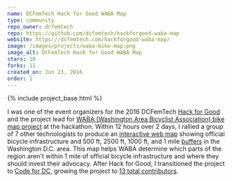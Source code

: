 ```yaml
---
name: DCFemTech Hack for Good WABA Map
type: community
repo_owner: dcfemtech
repo: https://github.com/dcfemtech/hackforgood-waba-map
website: https://dcfemtech.com/hackforgood-waba-map/
image: /images/projects/waba-bike-map.png
image_alt: DCFemTech Hack for Good WABA Map
stars: 10
forks: 11
created_on: Jun 23, 2016
order: 1
---
```


{% include project_base.html %}

I was one of the event organizers for the 2016 DCFemTech [Hack for Good](http://dcfemtech.com/hackforgood) and the project lead for [WABA (Washington Area Bicyclist Association) bike map project](https://github.com/dcfemtech/hackforgood-waba-map) at the hackathon. Within 12 hours over 2 days, I rallied a group of 7 other technologists to produce an [interactive web map](https://dcfemtech.com/hackforgood-waba-map/) showing official bicycle infrastructure and 500 ft, 2500 ft, 1000 ft, and 1 mile [buffers](https://turfjs.org/docs/#buffer) in the Washington D.C. area. This map helps WABA determine which parts of the region aren't within 1 mile of official bicycle infrastructure and where they should invest their advocacy. After Hack for Good, I transitioned the project to [Code for DC](https://codefordc.org/), growing the project to [13 total contributors](https://github.com/dcfemtech/hackforgood-waba-map/graphs/contributors).